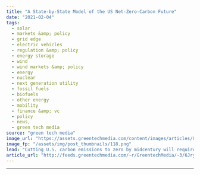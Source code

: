 ```yaml
---
title: "A State-by-State Model of the US Net-Zero-Carbon Future"
date: "2021-02-04"
tags: 
  - solar
  - markets &amp; policy
  - grid edge
  - electric vehicles
  - regulation &amp; policy
  - energy storage
  - wind
  - wind markets &amp; policy
  - energy
  - nuclear
  - next generation utility
  - fossil fuels
  - biofuels
  - other energy
  - mobility
  - finance &amp; vc
  - policy
  - news,
  - green tech media
source: "green tech media"
image_url: "https://assets.greentechmedia.com/content/images/articles/US_from_Space_Night_NASA_XL_Shutterstock.jpg"
image_fp: "/assets/img/post_thumbnails/118.png"
lead: "Cutting U.S. carbon emissions to zero by midcentury will require trillions of dollars of investment and disrupt entire sectors of the economy reliant on fossil fuels. But that doesn’t mean that states most reliant on fossil fuel extraction or industr ..."
article_url: "http://feeds.greentechmedia.com/~r/GreentechMedia/~3/6JryB3aTE5Y/to-zero-carbon-is-preferable-to-reachin"
---
```


---
